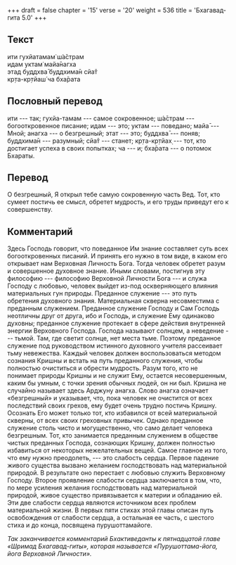 +++
draft = false
chapter = '15'
verse = '20'
weight = 536
title = 'Бхагавад-гита 5.0'
+++
## Текст

ити гухйатамам̇ ш́а̄страм  
идам уктам̇ майа̄нагха  
этад буддхва̄ буддхима̄н сйа̄т  
кр̣та-кр̣тйаш́ ча бха̄рата

## Пословный перевод

ити --- так; гухйа-тамам --- самое сокровенное; ш́а̄страм ---
богооткровенное писание; идам --- это; уктам --- поведано; майа̄ ---
Мной; анагха --- о безгрешный; этат --- это; буддхва̄ --- поняв;
буддхима̄н --- разумный; сйа̄т --- станет; кр̣та-кр̣тйах̣ --- тот, кто
достигает успеха в своих попытках; ча --- и; бха̄рата --- о потомок
Бхараты.

## Перевод

О безгрешный, Я открыл тебе самую сокровенную часть Вед. Тот, кто сумеет
постичь ее смысл, обретет мудрость, и его труды приведут его к
совершенству.

## Комментарий

Здесь Господь говорит, что поведанное Им знание составляет суть всех
богооткровенных писаний. И принять его нужно в том виде, в каком его
открывает нам Верховная Личность Бога. Тогда человек обретет разум и
совершенное духовное знание. Иными словами, постигнув эту философию ---
философию Верховной Личности Бога --- и служа Господу с любовью, человек
выйдет из-под оскверняющего влияния материальных гун природы. Преданное
служение --- это путь обретения духовного знания. Материальная скверна
несовместима с преданным служением. Преданное служение Господу и Сам
Господь неотличны друг от друга, ибо и Господь, и служение Ему одинаково
духовны; преданное служение протекает в сфере действия внутренней
энергии Верховного Господа. Господа называют солнцем, а неведение ---
тьмой. Там, где светит солнце, нет места тьме. Поэтому преданное
служение под руководством истинного духовного учителя рассеивает тьму
невежества. Каждый человек должен воспользоваться методом сознания
Кришны и встать на путь преданного служения, чтобы полностью очиститься
и обрести мудрость. Разум того, кто не понимает природы Кришны и не
служит Ему, остается несовершенным, каким бы умным, с точки зрения
обычных людей, он ни был. Кришна не случайно называет здесь Арджуну
анагха. Слово анагха означает «безгрешный» и указывает, что, пока
человек не очистится от всех последствий своих грехов, ему будет очень
трудно постичь Кришну. Осознать Его может только тот, кто избавился от
всей материальной скверны, от всех своих греховных привычек. Однако
преданное служение столь чисто и могущественно, что само делает человека
безгрешным. Тот, кто занимается преданным служением в обществе чистых
преданных Господа, сознающих Кришну, должен полностью избавиться от
некоторых нежелательных вещей. Самое главное из того, что ему нужно
преодолеть, --- это слабость сердца. Первое падение живого существа
вызвано желанием господствовать над материальной природой. В результате
оно перестает с любовью служить Верховному Господу. Второе проявление
слабости сердца заключается в том, что, по мере усиления желания
господствовать над материальной природой, живое существо привязывается к
материи и обладанию ей. Эти две слабости сердца являются источником всех
проблем материальной жизни. В первых пяти стихах этой главы описан путь
освобождения от слабости сердца, а остальная ее часть, с шестого стиха и
до конца, посвящена пурушоттамайоге.

*Так заканчивается комментарий Бхактиведанты к пятнадцатой главе «Шримад
Бхагавад-гиты», которая называется «Пурушоттама-йога, йога Верховной
Личности».*
